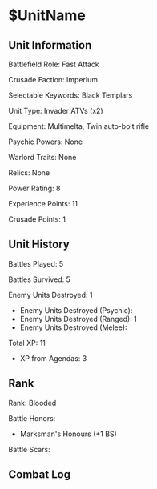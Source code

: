 $UnitName
====

Unit Information
----

Battlefield Role: Fast Attack

Crusade Faction: Imperium

Selectable Keywords: Black Templars


Unit Type: Invader ATVs (x2)

Equipment: Multimelta, Twin auto-bolt rifle

Psychic Powers: None

Warlord Traits: None

Relics: None


Power Rating: 8

Experience Points: 11

Crusade Points: 1


Unit History
---
Battles Played: 5

Battles Survived: 5

Enemy Units Destroyed: 1
* Enemy Units Destroyed (Psychic):
* Enemy Units Destroyed (Ranged): 1
* Enemy Units Destroyed (Melee):

Total XP: 11
* XP from Agendas: 3

Rank
----
Rank: Blooded

Battle Honors:
- Marksman's Honours (+1 BS)

Battle Scars:


Combat Log
---
